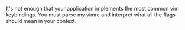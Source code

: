 It's not enough that your application implements the most common vim keybindings. You must parse my vimrc and interpret what all the flags should mean in your context.

